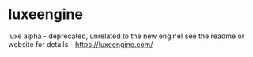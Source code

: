 # luxeengine
luxe alpha - deprecated, unrelated to the new engine! see the readme or website for details - https://luxeengine.com/
